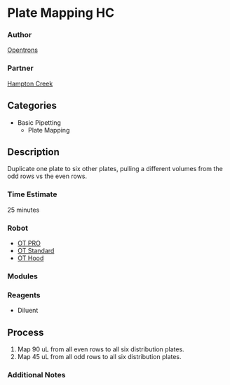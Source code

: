 # Plate Mapping HC

### Author
[Opentrons](https://opentrons.com/)

### Partner
[Hampton Creek](www.hamptoncreek.com)

## Categories
* Basic Pipetting
	* Plate Mapping


## Description
Duplicate one plate to six other plates, pulling a different volumes from the odd rows vs the even rows.

### Time Estimate
25 minutes

### Robot
* [OT PRO](https://opentrons.com/ot-one-pro)
* [OT Standard](https://opentrons.com/ot-one-standard)  
* [OT Hood](https://opentrons.com/ot-one-hood) 

### Modules


### Reagents
* Diluent

## Process
1. Map 90 uL from all even rows to all six distribution plates.
2. Map 45 uL from all odd rows to all six distribution plates.


### Additional Notes